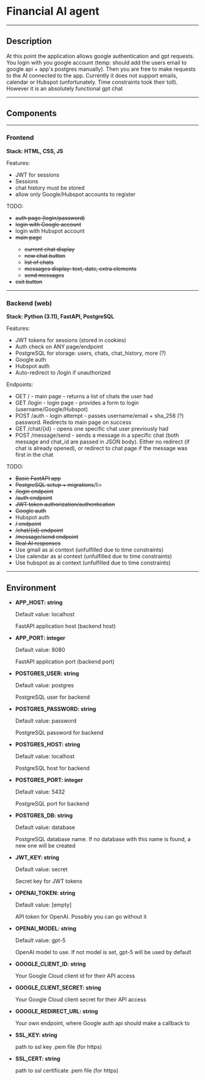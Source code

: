 <html>
<body>

<h1>Financial AI agent</h1>
<hr>
<h2>Description</h2>
<p>At this point the application allows google authentication and gpt requests. You login with you google account (temp: should add the users email to google api + app's postgres manually). Then you are free to make requests to the AI connected to the app. Currently it does not support emails, calendar or Hubspot (unfortunately. Time constraints took their toll). However it is an absolutely functional gpt chat</p>
<hr>
<h2>Components</h2>
<hr>
<h3>Frontend</h3>
<p><strong>Stack: HTML, CSS, JS</strong></p>
<p>Features:</p>
<ul>
<li>JWT for sessions</li>
<li>Sessions</li>
<li>chat history must be stored</li>
<li>allow only Google/Hubspot accounts to register</li>
</ul>
<p>TODO:</p>
<ul>
<li><del>auth page (login/password)</del></li>
<li><del>login with Google account</del></li>
<li>login with Hubspot account</li>
<li><del>main page</del></li>
    <ul>
    <li><del>current chat display</del></li>
    <li><del>new chat button</del></li>
    <li><del>list of chats</del></li>
    <li><del>messages display: text, date, extra elements</del></li>
    <li><del>send messages</del></li>
    </ul>
<li><del>exit button</del></li>
</ul>
<hr>
<h3>Backend (web)</h3>
<p><strong>Stack: Python (3.11), FastAPI, PostgreSQL</strong></p>
<p>Features:</p>
<ul>
<li>JWT tokens for sessions (stored in cookies)</li>
<li>Auth check on ANY page/endpoint</li>
<li>PostgreSQL for storage: users, chats, chat_history, more (?)</li>
<li>Google auth</li>
<li>Hubspot auth</li>
<li>Auto-redirect to /login if unauthorized</li>
</ul>
<p>Endpoints:</p>
<ul>
<li>GET / - main page - returns a list of chats the user had</li>
<li>GET /login - login page - provides a form to login (username/Google/Hubspot)</li>
<li>POST /auth - login attempt - passes username/email + sha_256 (?) password. Redirects to main page on success</li>
<li>GET /chat/{id} - opens one specific chat user previously had</li>
<li>POST /message/send - sends a message in a specific chat (both message and chat_id are passed in JSON body). Either no redirect (if chat is already opened), or redirect to chat page if the message was first in the chat</li>
</ul>
<p>TODO:</p>
<ul>
<li><del>Basic FastAPI app</del></li>
<li><del>PostgreSQL setup + migrations</del>/li>
<li><del>/login endpoint</del></li>
<li><del>/auth endpoint</del></li>
<li><del>JWT token authorization/authentication</del></li>
<li><del>Google auth</del></li>
<li>Hubspot auth</li>
<li><del>/ endpoint</del></li>
<li><del>/chat/{id} endpoint</del></li>
<li><del>/message/send endpoint</del></li>
<li><del>Real AI responses</del></li>
<li>Use gmail as ai context (unfulfilled due to time constraints)</li>
<li>Use calendar as ai context (unfulfilled due to time constraints)</li>
<li>Use hubspot as ai context (unfulfilled due to time constraints)</li>
</ul>
<hr>
<h2>Environment</h2>

<ul>
<li>
<p><strong>APP_HOST: string</strong></p>
<p>Default value: localhost</p>
<p>FastAPI application host (backend host)</p>
</li>
<li>
<p><strong>APP_PORT: integer</strong></p>
<p>Default value: 8080</p>
<p>FastAPI application port (backend port)</p>
</li>
<li>
<p><strong>POSTGRES_USER: string</strong></p>
<p>Default value: postgres</p>
<p>PostgreSQL user for backend</p>
</li>
<li>
<p><strong>POSTGRES_PASSWORD: string</strong></p>
<p>Default value: password</p>
<p>PostgreSQL password for backend</p>
</li>
<li>
<p><strong>POSTGRES_HOST: string</strong></p>
<p>Default value: localhost</p>
<p>PostgreSQL host for backend</p>
</li>
<li>
<p><strong>POSTGRES_PORT: integer</strong></p>
<p>Default value: 5432</p>
<p>PostgreSQL port for backend</p>
</li>
<li>
<p><strong>POSTGRES_DB: string</strong></p>
<p>Default value: database</p>
<p>PostgreSQL database name. If no database with this name is found, a new one will be created</p>
</li>
<li>
<p><strong>JWT_KEY: string</strong></p>
<p>Default value: secret</p>
<p>Secret key for JWT tokens</p>
</li>
<li>
<p><strong>OPENAI_TOKEN: string</strong></p>
<p>Default value: [empty]</p>
<p>API token for OpenAI. Possibly you can go without it</p>
</li>
<li>
<p><strong>OPENAI_MODEL: string</strong></p>
<p>Default value: gpt-5</p>
<p>OpenAI model to use. If not model is set, gpt-5 will be used by default</p>
</li>
<li>
<p><strong>GOOGLE_CLIENT_ID: string</strong></p>
<p>Your Google Cloud client id for their API access</p>
</li>
<li>
<p><strong>GOOGLE_CLIENT_SECRET: string</strong></p>
<p>Your Google Cloud client secret for their API access</p>
</li>
<li>
<p><strong>GOOGLE_REDIRECT_URL: string</strong></p>
<p>Your own endpoint, where Google auth api should make a callback to</p>
</li>
<li>
<p><strong>SSL_KEY: string</strong></p>
<p>path to ssl key .pem file (for https)</p>
</li>
<li>
<p><strong>SSL_CERT: string</strong></p>
<p>path to ssl certificate .pem file (for https)</p>
</li>
</ul>
</body>
</html>